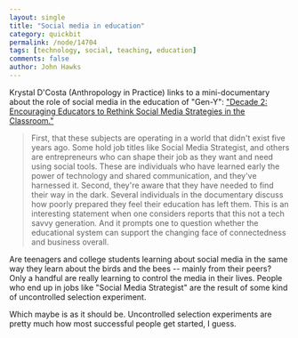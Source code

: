 ```yaml
---
layout: single 
title: "Social media in education" 
category: quickbit
permalink: /node/14704
tags: [technology, social, teaching, education] 
comments: false 
author: John Hawks 
---
```


Krystal D'Costa (Anthropology in Practice) links to a mini-documentary about the role of social media in the education of "Gen-Y": <a href="http://www.anthropologyinpractice.com/2010/08/decade-2-encouraging-educators-to.html#more">"Decade 2: Encouraging Educators to Rethink Social Media Strategies in the Classroom."</a>

<blockquote>First, that these subjects are operating in a world that didn't exist five years ago. Some hold job titles like Social Media Strategist, and others are entrepreneurs who can shape their job as they want and need using social tools. These are individuals who have learned early the power of technology and shared communication, and they've harnessed it. Second, they're aware that they have needed to find their way in the dark. Several individuals in the documentary discuss how poorly prepared they feel their education has left them. This is an interesting statement when one considers reports that this not a tech savvy generation. And it prompts one to question whether the educational system can support the changing face of connectedness and business overall. </blockquote>

Are teenagers and college students learning about social media in the same way they learn about the birds and the bees -- mainly from their peers? Only a handful are really learning to control the media in their lives. People who end up in jobs like "Social Media Strategist" are the result of some kind of uncontrolled selection experiment. 

Which maybe is as it should be. Uncontrolled selection experiments are pretty much how most successful people get started, I guess. 

